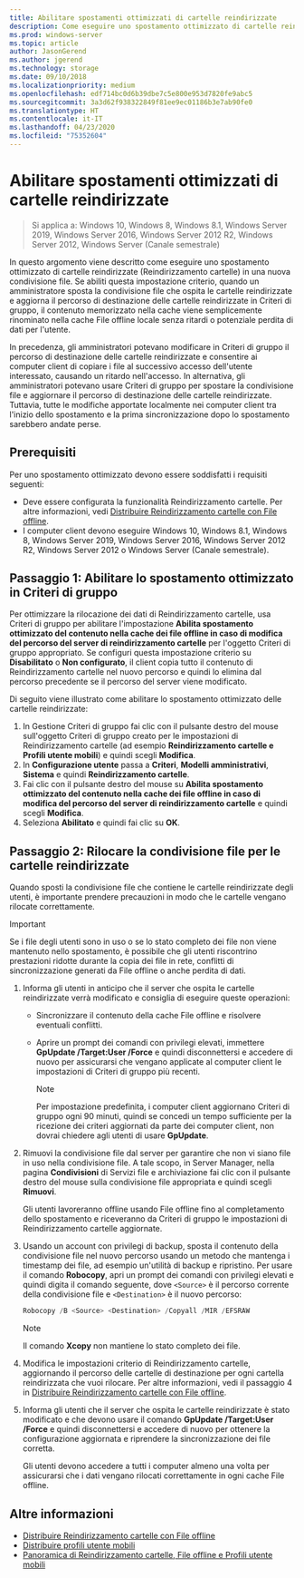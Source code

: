 ```yaml
---
title: Abilitare spostamenti ottimizzati di cartelle reindirizzate
description: Come eseguire uno spostamento ottimizzato di cartelle reindirizzate in una nuova condivisione file.
ms.prod: windows-server
ms.topic: article
author: JasonGerend
ms.author: jgerend
ms.technology: storage
ms.date: 09/10/2018
ms.localizationpriority: medium
ms.openlocfilehash: edf714bc0d6b39dbe7c5e800e953d7820fe9abc5
ms.sourcegitcommit: 3a3d62f938322849f81ee9ec01186b3e7ab90fe0
ms.translationtype: HT
ms.contentlocale: it-IT
ms.lasthandoff: 04/23/2020
ms.locfileid: "75352604"
---
```

# <a name="enable-optimized-moves-of-redirected-folders"></a>Abilitare spostamenti ottimizzati di cartelle reindirizzate

>Si applica a: Windows 10, Windows 8, Windows 8.1, Windows Server 2019, Windows Server 2016, Windows Server 2012 R2, Windows Server 2012, Windows Server (Canale semestrale)

In questo argomento viene descritto come eseguire uno spostamento ottimizzato di cartelle reindirizzate (Reindirizzamento cartelle) in una nuova condivisione file. Se abiliti questa impostazione criterio, quando un amministratore sposta la condivisione file che ospita le cartelle reindirizzate e aggiorna il percorso di destinazione delle cartelle reindirizzate in Criteri di gruppo, il contenuto memorizzato nella cache viene semplicemente rinominato nella cache File offline locale senza ritardi o potenziale perdita di dati per l'utente.

In precedenza, gli amministratori potevano modificare in Criteri di gruppo il percorso di destinazione delle cartelle reindirizzate e consentire ai computer client di copiare i file al successivo accesso dell'utente interessato, causando un ritardo nell'accesso. In alternativa, gli amministratori potevano usare Criteri di gruppo per spostare la condivisione file e aggiornare il percorso di destinazione delle cartelle reindirizzate. Tuttavia, tutte le modifiche apportate localmente nei computer client tra l'inizio dello spostamento e la prima sincronizzazione dopo lo spostamento sarebbero andate perse.

## <a name="prerequisites"></a>Prerequisiti

Per uno spostamento ottimizzato devono essere soddisfatti i requisiti seguenti:

- Deve essere configurata la funzionalità Reindirizzamento cartelle. Per altre informazioni, vedi [Distribuire Reindirizzamento cartelle con File offline](deploy-folder-redirection.md).
- I computer client devono eseguire Windows 10, Windows 8.1, Windows 8, Windows Server 2019, Windows Server 2016, Windows Server 2012 R2, Windows Server 2012 o Windows Server (Canale semestrale).

## <a name="step-1-enable-optimized-move-in-group-policy"></a>Passaggio 1: Abilitare lo spostamento ottimizzato in Criteri di gruppo

Per ottimizzare la rilocazione dei dati di Reindirizzamento cartelle, usa Criteri di gruppo per abilitare l'impostazione **Abilita spostamento ottimizzato del contenuto nella cache dei file offline in caso di modifica del percorso del server di reindirizzamento cartelle** per l'oggetto Criteri di gruppo appropriato. Se configuri questa impostazione criterio su **Disabilitato** o **Non configurato**, il client copia tutto il contenuto di Reindirizzamento cartelle nel nuovo percorso e quindi lo elimina dal percorso precedente se il percorso del server viene modificato.

Di seguito viene illustrato come abilitare lo spostamento ottimizzato delle cartelle reindirizzate:

1. In Gestione Criteri di gruppo fai clic con il pulsante destro del mouse sull'oggetto Criteri di gruppo creato per le impostazioni di Reindirizzamento cartelle (ad esempio **Reindirizzamento cartelle e Profili utente mobili**) e quindi scegli **Modifica**.
2. In **Configurazione utente** passa a **Criteri**, **Modelli amministrativi**, **Sistema** e quindi **Reindirizzamento cartelle**.
3. Fai clic con il pulsante destro del mouse su **Abilita spostamento ottimizzato del contenuto nella cache dei file offline in caso di modifica del percorso del server di reindirizzamento cartelle** e quindi scegli **Modifica**.
4. Seleziona **Abilitato** e quindi fai clic su **OK**.

## <a name="step-2-relocate-the-file-share-for-redirected-folders"></a>Passaggio 2: Rilocare la condivisione file per le cartelle reindirizzate

Quando sposti la condivisione file che contiene le cartelle reindirizzate degli utenti, è importante prendere precauzioni in modo che le cartelle vengano rilocate correttamente.

>[!IMPORTANT]
>Se i file degli utenti sono in uso o se lo stato completo dei file non viene mantenuto nello spostamento, è possibile che gli utenti riscontrino prestazioni ridotte durante la copia dei file in rete, conflitti di sincronizzazione generati da File offline o anche perdita di dati.

1. Informa gli utenti in anticipo che il server che ospita le cartelle reindirizzate verrà modificato e consiglia di eseguire queste operazioni:

      - Sincronizzare il contenuto della cache File offline e risolvere eventuali conflitti.
      - Aprire un prompt dei comandi con privilegi elevati, immettere **GpUpdate /Target:User /Force** e quindi disconnettersi e accedere di nuovo per assicurarsi che vengano applicate al computer client le impostazioni di Criteri di gruppo più recenti.

        >[!NOTE]
        >Per impostazione predefinita, i computer client aggiornano Criteri di gruppo ogni 90 minuti, quindi se concedi un tempo sufficiente per la ricezione dei criteri aggiornati da parte dei computer client, non dovrai chiedere agli utenti di usare **GpUpdate**.
2. Rimuovi la condivisione file dal server per garantire che non vi siano file in uso nella condivisione file. A tale scopo, in Server Manager, nella pagina **Condivisioni** di Servizi file e archiviazione fai clic con il pulsante destro del mouse sulla condivisione file appropriata e quindi scegli **Rimuovi**.

    Gli utenti lavoreranno offline usando File offline fino al completamento dello spostamento e riceveranno da Criteri di gruppo le impostazioni di Reindirizzamento cartelle aggiornate.

3. Usando un account con privilegi di backup, sposta il contenuto della condivisione file nel nuovo percorso usando un metodo che mantenga i timestamp dei file, ad esempio un'utilità di backup e ripristino. Per usare il comando **Robocopy**, apri un prompt dei comandi con privilegi elevati e quindi digita il comando seguente, dove ```<Source>``` è il percorso corrente della condivisione file e ```<Destination>``` è il nuovo percorso:

    ```PowerShell
    Robocopy /B <Source> <Destination> /Copyall /MIR /EFSRAW
    ```

    >[!NOTE]
    >Il comando **Xcopy** non mantiene lo stato completo dei file.
4. Modifica le impostazioni criterio di Reindirizzamento cartelle, aggiornando il percorso delle cartelle di destinazione per ogni cartella reindirizzata che vuoi rilocare. Per altre informazioni, vedi il passaggio 4 in [Distribuire Reindirizzamento cartelle con File offline](deploy-folder-redirection.md).
5. Informa gli utenti che il server che ospita le cartelle reindirizzate è stato modificato e che devono usare il comando **GpUpdate /Target:User /Force** e quindi disconnettersi e accedere di nuovo per ottenere la configurazione aggiornata e riprendere la sincronizzazione dei file corretta.

    Gli utenti devono accedere a tutti i computer almeno una volta per assicurarsi che i dati vengano rilocati correttamente in ogni cache File offline.

## <a name="more-information"></a>Altre informazioni

* [Distribuire Reindirizzamento cartelle con File offline](deploy-folder-redirection.md)
* [Distribuire profili utente mobili](deploy-roaming-user-profiles.md)
* [Panoramica di Reindirizzamento cartelle, File offline e Profili utente mobili](folder-redirection-rup-overview.md)